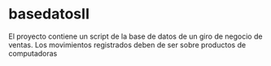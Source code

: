 # basedatosII
El proyecto contiene un script de la base de datos de un giro de negocio de ventas.   Los movimientos registrados deben de ser sobre productos de computadoras
